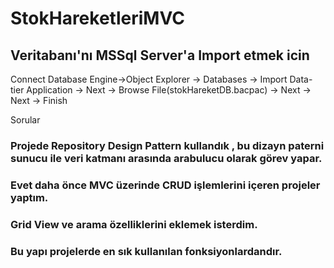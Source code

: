 # StokHareketleriMVC







## Veritabanı'nı MSSql Server'a Import etmek icin

Connect Database Engine->Object Explorer -> Databases -> Import Data-tier Application -> Next -> Browse File(stokHareketDB.bacpac) -> Next -> Next -> Finish

Sorular

### Projede Repository Design Pattern kullandık , bu dizayn paterni sunucu ile veri katmanı arasında arabulucu olarak görev yapar.
### Evet daha önce MVC üzerinde CRUD işlemlerini içeren projeler yaptım.
### Grid View ve arama özelliklerini eklemek isterdim.
### Bu yapı projelerde en sık kullanılan fonksiyonlardandır.
